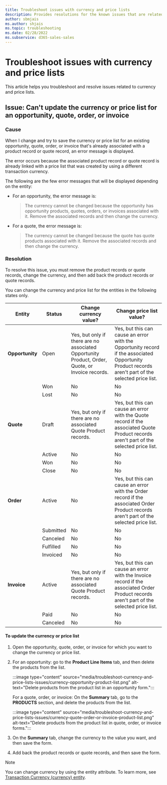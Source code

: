 ```yaml
---
title: Troubleshoot issues with currency and price lists
description: Provides resolutions for the known issues that are related to currency and price lists in Dynamics 365 Sales.
author: sbmjais
ms.author: shjais
ms.topic: troubleshooting
ms.date: 02/28/2022
ms.subservice: d365-sales-sales
---
```


# Troubleshoot issues with currency and price lists

This article helps you troubleshoot and resolve issues related to currency and price lists.

## Issue: Can't update the currency or price list for an opportunity, quote, order, or invoice

### Cause

When I change and try to save the currency or price list for an existing opportunity, quote, order, or invoice that's already associated with a product record or quote record, an error message is displayed.

The error occurs because the associated product record or quote record is already linked with a price list that was created by using a different transaction currency.

The following are the few error messages that will be displayed depending on the entity:

- For an opportunity, the error message is:
  > The currency cannot be changed because the opportunity has opportunity products, quotes, orders, or invoices associated with it. Remove the associated records and then change the currency.

- For a quote, the error message is:
  > The currency cannot be changed because the quote has quote products associated with it. Remove the associated records and then change the currency.

### Resolution

To resolve this issue, you must remove the product records or quote records, change the currency, and then add back the product records or quote records.

You can change the currency and price list for the entities in the following states only.

| Entity | Status | Change currency value? | Change price list value? |
|--------|--------|------------------------|--------------------------|
| **Opportunity** | Open | Yes, but only if there are no associated Opportunity Product, Order, Quote, or Invoice records. | Yes, but this can cause an error with the Opportunity record if the associated Opportunity Product records aren't part of the selected price list. |
|| Won | No | No |
|| Lost | No | No |
| **Quote** | Draft | Yes, but only if there are no associated Quote Product records. | Yes, but this can cause an error with the Quote record if the associated Quote Product records aren't part of the selected price list. |
|| Active | No | No |
|| Won | No | No |
|| Close | No | No |
| **Order** | Active | No | Yes, but this can cause an error with the Order record if the associated Order Product records aren't part of the selected price list. |
|| Submitted | No | No |
|| Canceled | No | No |
|| Fulfilled | No | No |
|| Invoiced | No | No |
| **Invoice** | Active | Yes, but only if there are no associated Quote Product records. | Yes, but this can cause an error with the Invoice record if the associated Order Product records aren't part of the selected price list. |
|| Paid | No | No |
|| Canceled | No | No |

#### To update the currency or price list

1. Open the opportunity, quote, order, or invoice for which you want to change the currency or price list.

2. For an opportunity: go to the **Product Line Items** tab, and then delete the products from the list.

    :::image type="content" source="media/troubleshoot-currency-and-price-lists-issues/currency-opportunity-product-list.png" alt-text="Delete products from the product list in an opportunity form.":::

    For a quote, order, or invoice: On the **Summary** tab, go to the **PRODUCTS** section, and delete the products from the list.

    :::image type="content" source="media/troubleshoot-currency-and-price-lists-issues/currency-quote-order-or-invoice-product-list.png" alt-text="Delete products from the product list in quote, order, or invoice forms.":::

3. On the **Summary** tab, change the currency to the value you want, and then save the form.
4. Add back the product records or quote records, and then save the form.

> [!NOTE]
> You can change currency by using the entity attribute. To learn more, see [Transaction Currency (currency) entity](/dynamics365/customerengagement/on-premises/developer/transaction-currency-currency-entity).
